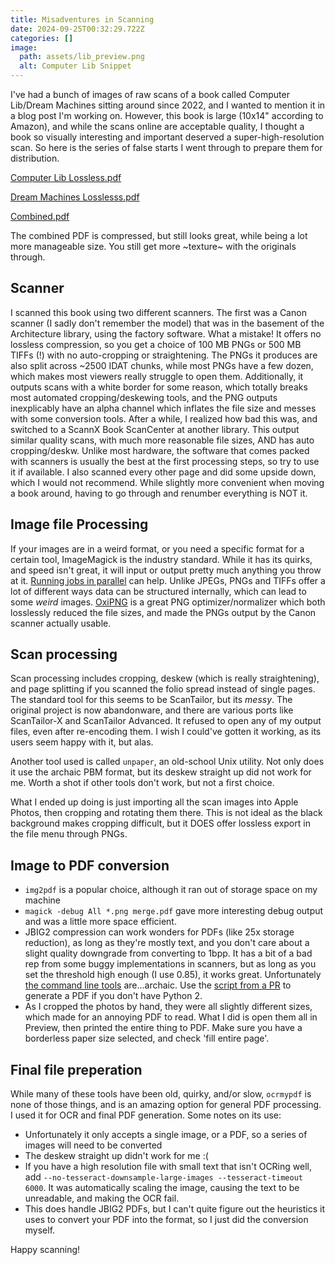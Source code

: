 ```yaml
---
title: Misadventures in Scanning
date: 2024-09-25T00:32:29.722Z
categories: []
image:
  path: assets/lib_preview.png
  alt: Computer Lib Snippet
---
```


I've had a bunch of images of raw scans of a book called Computer Lib/Dream Machines sitting around since 2022, and I wanted to mention it in a blog post I'm working on. However, this book is large (10x14" according to Amazon), and while the scans online are acceptable quality, I thought a book so visually interesting and important deserved a super-high-resolution scan. So here is the series of false starts I went through to prepare them for distribution.

[Computer Lib Lossless.pdf](https://files.pixilic.com/f.php?h=0h2C-pzc&p=1)

[Dream Machines Losslesss.pdf](https://files.pixilic.com/f.php?h=0xYUOv5-&p=1)

[Combined.pdf](https://files.pixilic.com/f.php?h=2lhaOtVh&p=1)

The combined PDF is compressed, but still looks great, while being a lot more manageable size. You still get more ~texture~ with the originals through.

## Scanner

I scanned this book using two different scanners. The first was a Canon scanner (I sadly don't remember the model) that was in the basement of the Architecture library, using the factory software. What a mistake! It offers no lossless compression, so you get a choice of 100 MB PNGs or 500 MB TIFFs (!) with no auto-cropping or straightening. The PNGs it produces are also split across ~2500 IDAT chunks, while most PNGs have a few dozen, which makes most viewers really struggle to open them. Additionally, it outputs scans with a white border for some reason, which totally breaks most automated cropping/deskewing tools, and the PNG outputs inexplicably have an alpha channel which inflates the file size and messes with some conversion tools. After a while, I realized how bad this was, and switched to a ScannX Book ScanCenter at another library. This output similar quality scans, with much more reasonable file sizes, AND has auto cropping/deskw. Unlike most hardware, the software that comes packed with scanners is usually the best at the first processing steps, so try to use it if available. I also scanned every other page and did some upside down, which I would not recommend. While slightly more convenient when moving a book around, having to go through and renumber everything is NOT it.

## Image file Processing
If your images are in a weird format, or you need a specific format for a certain tool, ImageMagick is the industry standard. While it has its quirks, and speed isn't great, it will input or output pretty much anything you throw at it. [Running jobs in parallel](https://stackoverflow.com/a/26169406) can help. Unlike JPEGs, PNGs and TIFFs offer a lot of different ways data can be structured internally, which can lead to some _weird_ images. [OxiPNG](https://github.com/shssoichiro/oxipng) is a great PNG optimizer/normalizer which both losslessly reduced the file sizes, and made the PNGs output by the Canon scanner actually usable.

## Scan processing
Scan processing includes cropping, deskew (which is really straightening), and page splitting if you scanned the folio spread instead of single pages. The standard tool for this seems to be ScanTailor, but its _messy_. The original project is now abandonware, and there are various ports like ScanTailor-X and ScanTailor Advanced. It refused to open any of my output files, even after re-encoding them. I wish I could've gotten it working, as its users seem happy with it, but alas.

Another tool used is called `unpaper`, an old-school Unix utility. Not only does it use the archaic PBM format, but its deskew straight up did not work for me. Worth a shot if other tools don't work, but not a first choice.

What I ended up doing is just importing all the scan images into Apple Photos, then cropping and rotating them there. This is not ideal as the black background makes cropping difficult, but it DOES offer lossless export in the file menu through PNGs.

## Image to PDF conversion
* `img2pdf` is a popular choice, although it ran out of storage space on my machine
* `magick -debug All *.png merge.pdf` gave more interesting debug output and was a little more space efficient.
* JBIG2 compression can work wonders for PDFs (like 25x storage reduction), as long as they're mostly text, and you don't care about a slight quality downgrade from converting to 1bpp. It has a bit of a bad rep from some buggy implementations in scanners, but as long as you set the threshold high enough (I use 0.85), it works great. Unfortunately [the command line tools](https://github.com/agl/jbig2enc) are...archaic. Use the [script from a PR](https://github.com/agl/jbig2enc/pull/92) to generate a PDF if you don't have Python 2.
* As I cropped the photos by hand, they were all slightly different sizes, which made for an annoying PDF to read. What I did is open them all in Preview, then printed the entire thing to PDF. Make sure you have a borderless paper size selected, and check 'fill entire page'.

## Final file preperation
While many of these tools have been old, quirky, and/or slow, `ocrmypdf` is none of those things, and is an amazing option for general PDF processing. I used it for OCR and final PDF generation. Some notes on its use:
* Unfortunately it only accepts a single image, or a PDF, so a series of images will need to be converted
* The deskew straight up didn't work for me :(
* If you have a high resolution file with small text that isn't OCRing well, add `--no-tesseract-downsample-large-images --tesseract-timeout 6000`. It was automatically scaling the image, causing the text to be unreadable, and making the OCR fail.
* This does handle JBIG2 PDFs, but I can't quite figure out the heuristics it uses to convert your PDF into the format, so I just did the conversion myself.

Happy scanning!